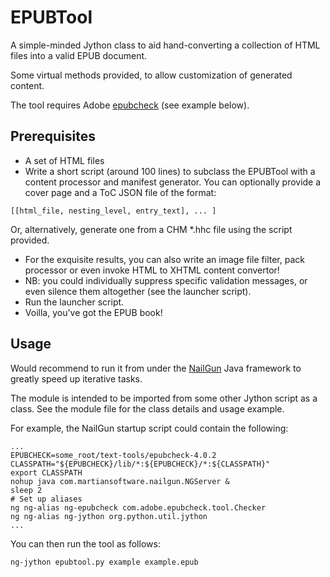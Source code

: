 # EPUBTool

A simple-minded Jython class to aid hand-converting a collection of HTML files
into a valid EPUB document.

Some virtual methods provided, to allow customization of generated content.

The tool requires Adobe [epubcheck](https://github.com/IDPF/epubcheck)
(see example below).

## Prerequisites
* A set of HTML files
* Write a short script (around 100 lines) to subclass the EPUBTool with a content
processor and manifest generator. You can optionally provide a cover page and 
a ToC JSON file of the format:
```
[[html_file, nesting_level, entry_text], ... ]
```
Or, alternatively, generate one from a CHM *.hhc file using the script provided.
* For the exquisite results, you can also write an image file filter, pack
processor or even invoke HTML to XHTML content convertor!
* NB: you could individually suppress specific validation messages, or even
silence them altogether (see the launcher script).
* Run the launcher script.
* Voilla, you've got the EPUB book!


## Usage

Would recommend to run it from under the
[NailGun](http://martiansoftware.com/nailgun) Java framework to greatly speed
up iterative tasks.

The module is intended to be imported from some other Jython script as a class.
See the module file for the class details and usage example.

For example, the NailGun startup script could contain the following: 
```
...
EPUBCHECK=some_root/text-tools/epubcheck-4.0.2
CLASSPATH="${EPUBCHECK}/lib/*:${EPUBCHECK}/*:${CLASSPATH}"
export CLASSPATH
nohup java com.martiansoftware.nailgun.NGServer &
sleep 2
# Set up aliases
ng ng-alias ng-epubcheck com.adobe.epubcheck.tool.Checker
ng ng-alias ng-jython org.python.util.jython
...
```

You can then run the tool as follows:
```
ng-jython epubtool.py example example.epub
```

